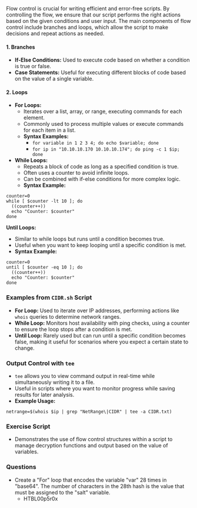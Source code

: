 Flow control is crucial for writing efficient and error-free scripts. By controlling the flow, we ensure that our script performs the right actions based on the given conditions and user input. The main components of flow control include branches and loops, which allow the script to make decisions and repeat actions as needed.

#### **1. Branches**
- **If-Else Conditions:** Used to execute code based on whether a condition is true or false.
- **Case Statements:** Useful for executing different blocks of code based on the value of a single variable.

#### **2. Loops**
- **For Loops:**
    - Iterates over a list, array, or range, executing commands for each element.
    - Commonly used to process multiple values or execute commands for each item in a list.
    - **Syntax Examples:**
        - `for variable in 1 2 3 4; do echo $variable; done`
        - `for ip in "10.10.10.170 10.10.10.174"; do ping -c 1 $ip; done`
- **While Loops:**
    - Repeats a block of code as long as a specified condition is true.
    - Often uses a counter to avoid infinite loops.
    - Can be combined with if-else conditions for more complex logic.
    - **Syntax Example:**
```
counter=0
while [ $counter -lt 10 ]; do
  ((counter++))
  echo "Counter: $counter"
done
```
**Until Loops:**
- Similar to while loops but runs until a condition becomes true.
- Useful when you want to keep looping until a specific condition is met.
- **Syntax Example:**
```
counter=0
until [ $counter -eq 10 ]; do
  ((counter++))
  echo "Counter: $counter"
done
```
### **Examples from `CIDR.sh` Script**
- **For Loop:** Used to iterate over IP addresses, performing actions like `whois` queries to determine network ranges.
- **While Loop:** Monitors host availability with ping checks, using a counter to ensure the loop stops after a condition is met.
- **Until Loop:** Rarely used but can run until a specific condition becomes false, making it useful for scenarios where you expect a certain state to change.

### **Output Control with `tee`**
- `tee` allows you to view command output in real-time while simultaneously writing it to a file.
- Useful in scripts where you want to monitor progress while saving results for later analysis.
- **Example Usage:**
```
netrange=$(whois $ip | grep "NetRange\|CIDR" | tee -a CIDR.txt)
```
### **Exercise Script**
- Demonstrates the use of flow control structures within a script to manage decryption functions and output based on the value of variables.

### Questions
- Create a "For" loop that encodes the variable "var" 28 times in "base64". The number of characters in the 28th hash is the value that must be assigned to the "salt" variable.
	- HTBL00p5r0x